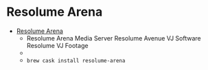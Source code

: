 # Resolume Arena
- [Resolume Arena](https://resolume.com/)
  -  Resolume Arena Media Server Resolume Avenue VJ Software Resolume VJ Footage
  - 
  - `brew cask install resolume-arena`
